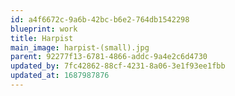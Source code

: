 ```yaml
---
id: a4f6672c-9a6b-42bc-b6e2-764db1542298
blueprint: work
title: Harpist
main_image: harpist-(small).jpg
parent: 92277f13-6781-4866-addc-9a4e2c6d4730
updated_by: 7fc42862-88cf-4231-8a06-3e1f93ee1fbb
updated_at: 1687987876
---
```

